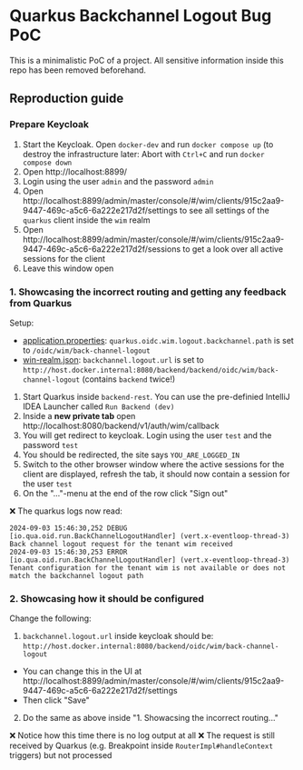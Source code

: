 # Quarkus Backchannel Logout Bug PoC

This is a minimalistic PoC of a project. 
All sensitive information inside this repo has been removed beforehand.

## Reproduction guide

### Prepare Keycloak

1. Start the Keycloak. Open ``docker-dev`` and run ``docker compose up`` (to destroy the infrastructure later: Abort with ``Ctrl+C`` and run ``docker compose down``
2. Open http://localhost:8899/
3. Login using the user ``admin`` and the password ``admin``
4. Open http://localhost:8899/admin/master/console/#/wim/clients/915c2aa9-9447-469c-a5c6-6a222e217d2f/settings to see all settings of the ``quarkus`` client inside the ``wim`` realm
5. Open http://localhost:8899/admin/master/console/#/wim/clients/915c2aa9-9447-469c-a5c6-6a222e217d2f/sessions to get a look over all active sessions for the client
6. Leave this window open

### 1. Showcasing the incorrect routing and getting any feedback from Quarkus

Setup:
* [application.properties](./backend-rest/src/main/resources/application.properties): ``quarkus.oidc.wim.logout.backchannel.path`` is set to ``/oidc/wim/back-channel-logout``
* [win-realm.json](./docker-dev/realm-import/win-realm.json): ``backchannel.logout.url`` is set to ``http://host.docker.internal:8080/backend/backend/oidc/wim/back-channel-logout`` (contains ``backend`` twice!)

1. Start Quarkus inside ``backend-rest``. You can use the pre-definied IntelliJ IDEA Launcher called ``Run Backend (dev)``
2. Inside a **new private tab** open http://localhost:8080/backend/v1/auth/wim/callback
3. You will get redirect to keycloak. Login using the user ``test`` and the password ``test``
4. You should be redirected, the site says ``YOU_ARE_LOGGED_IN``
5. Switch to the other browser window where the active sessions for the client are displayed, refresh the tab, it should now contain a session for the user ``test``
6. On the "..."-menu at the end of the row click "Sign out"

❌ The quarkus logs now read:
```
2024-09-03 15:46:30,252 DEBUG [io.qua.oid.run.BackChannelLogoutHandler] (vert.x-eventloop-thread-3) Back channel logout request for the tenant wim received
2024-09-03 15:46:30,253 ERROR [io.qua.oid.run.BackChannelLogoutHandler] (vert.x-eventloop-thread-3) Tenant configuration for the tenant wim is not available or does not match the backchannel logout path
```

### 2. Showcasing how it should be configured

Change the following:
1. ``backchannel.logout.url`` inside keycloak should be: ``http://host.docker.internal:8080/backend/oidc/wim/back-channel-logout``
  * You can change this in the UI at http://localhost:8899/admin/master/console/#/wim/clients/915c2aa9-9447-469c-a5c6-6a222e217d2f/settings
  * Then click "Save"
2. Do the same as above inside "1. Showacsing the incorrect routing..."

❌ Notice how this time there is no log output at all
❌ The request is still received by Quarkus (e.g. Breakpoint inside ``RouterImpl#handleContext`` triggers) but not processed
